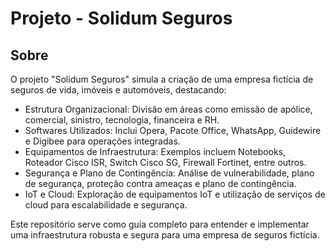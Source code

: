 # Projeto - Solidum Seguros

## Sobre

O projeto "Solidum Seguros" simula a criação de uma empresa fictícia de seguros de vida, imóveis e automóveis, destacando:

- Estrutura Organizacional: Divisão em áreas como emissão de apólice, comercial, sinistro, tecnologia, financeira e RH.
- Softwares Utilizados: Inclui Opera, Pacote Office, WhatsApp, Guidewire e Digibee para operações integradas.
- Equipamentos de Infraestrutura: Exemplos incluem Notebooks, Roteador Cisco ISR, Switch Cisco SG, Firewall Fortinet, entre outros.
- Segurança e Plano de Contingência: Análise de vulnerabilidade, plano de segurança, proteção contra ameaças e plano de contingência.
- IoT e Cloud: Exploração de equipamentos IoT e utilização de serviços de cloud para escalabilidade e segurança.

Este repositório serve como guia completo para entender e implementar uma infraestrutura robusta e segura para uma empresa de seguros fictícia.
